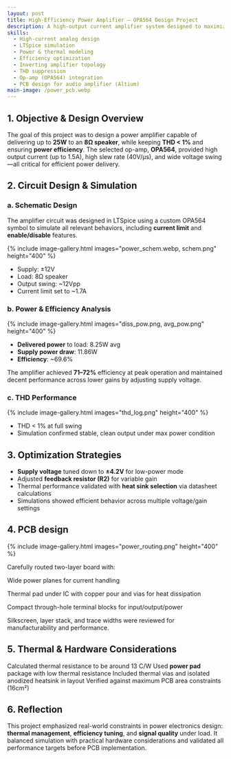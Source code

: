 ```yaml
---
layout: post
title: High-Efficiency Power Amplifier – OPA564 Design Project
description: A high-output current amplifier system designed to maximize efficiency and output power for an 8Ω speaker. Developed and validated in LTSpice with full thermal and performance analysis. 
skills:
  - High-current analog design
  - LTSpice simulation
  - Power & thermal modeling
  - Efficiency optimization
  - Inverting amplifier topology
  - THD suppression
  - Op-amp (OPA564) integration
  - PCB design for audio amplifier (Altium)
main-image: /power_pcb.webp
---
```


## 1. Objective & Design Overview

The goal of this project was to design a power amplifier capable of delivering up to **25W** to an **8Ω speaker**, while keeping **THD < 1%** and ensuring **power efficiency**. The selected op-amp, **OPA564**, provided high output current (up to 1.5A), high slew rate (40V/µs), and wide voltage swing—all critical for efficient power delivery.

## 2. Circuit Design & Simulation

### **a. Schematic Design**

The amplifier circuit was designed in LTSpice using a custom OPA564 symbol to simulate all relevant behaviors, including **current limit** and **enable/disable** features.

{% include image-gallery.html images="power_schem.webp, schem.png" height="400" %}

- Supply: ±12V
- Load: 8Ω speaker
- Output swing: ~12Vpp
- Current limit set to ~1.7A

### **b. Power & Efficiency Analysis**

{% include image-gallery.html images="diss_pow.png, avg_pow.png" height="400" %}

- **Delivered power** to load: 8.25W avg  
- **Supply power draw**: 11.86W  
- **Efficiency**: ~69.6%

The amplifier achieved **71–72%** efficiency at peak operation and maintained decent performance across lower gains by adjusting supply voltage.


### **c. THD Performance**

{% include image-gallery.html images="thd_log.png" height="400" %}

- THD < 1% at full swing  
- Simulation confirmed stable, clean output under max power condition

## 3. Optimization Strategies

- **Supply voltage** tuned down to **±4.2V** for low-power mode
- Adjusted **feedback resistor (R2)** for variable gain
- Thermal performance validated with **heat sink selection** via datasheet calculations
- Simulations showed efficient behavior across multiple voltage/gain settings

## 4. PCB design

{% include image-gallery.html images="power_routing.png" height="400" %}


Carefully routed two-layer board with:

Wide power planes for current handling

Thermal pad under IC with copper pour and vias for heat dissipation

Compact through-hole terminal blocks for input/output/power

Silkscreen, layer stack, and trace widths were reviewed for manufacturability and performance.

## 5. Thermal & Hardware Considerations

Calculated thermal resistance to be around 13 C/W
Used **power pad** package with low thermal resistance
Included thermal vias and isolated anodized heatsink in layout
Verified against maximum PCB area constraints (16cm²)

## 6. Reflection

This project emphasized real-world constraints in power electronics design: **thermal management**, **efficiency tuning**, and **signal quality** under load. It balanced simulation with practical hardware considerations and validated all performance targets before PCB implementation.
